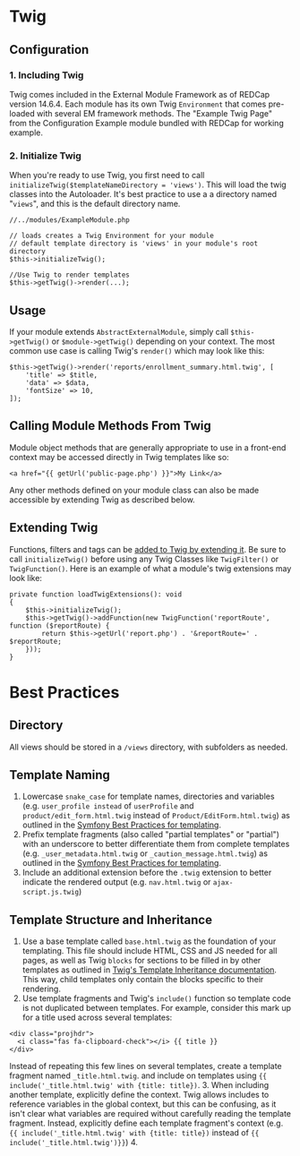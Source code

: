 # Twig
## Configuration
### 1. Including Twig
Twig comes included in the External Module Framework as of REDCap version 14.6.4.  Each module has its own Twig `Environment` that comes pre-loaded with several EM framework methods.  The "Example Twig Page" from the Configuration Example module bundled with REDCap for working example.
### 2. Initialize Twig
When you're ready to use Twig, you first need to call `initializeTwig($templateNameDirectory = 'views')`.  This will load the twig classes into the Autoloader. It's best practice to use a a directory named "`views`", and this is the default directory name.
```
//../modules/ExampleModule.php

// loads creates a Twig Environment for your module
// default template directory is 'views' in your module's root directory
$this->initializeTwig();

//Use Twig to render templates
$this->getTwig()->render(...);
```

## Usage
If your module extends `AbstractExternalModule`, simply call `$this->getTwig()` or `$module->getTwig()` depending on your context.  The most common use case is calling Twig's `render()` which may look like this:
```
$this->getTwig()->render('reports/enrollment_summary.html.twig', [
    'title' => $title,
    'data' => $data,
    'fontSize' => 10,
]);
```
## Calling Module Methods From Twig
Module object methods that are generally appropriate to use in a front-end context may be accessed directly in Twig templates like so:
```
<a href="{{ getUrl('public-page.php') }}">My Link</a>
```
Any other methods defined on your module class can also be made accessible by extending Twig as described below.
## Extending Twig
Functions, filters and tags can be [added to Twig by extending it](https://twig.symfony.com/doc/3.x/advanced.html).  Be sure to call `initializeTwig()` before using any Twig Classes like `TwigFilter()` or `TwigFunction()`.  Here is an example of what a module's twig extensions may look like: 
```
private function loadTwigExtensions(): void
{	
    $this->initializeTwig();
    $this->getTwig()->addFunction(new TwigFunction('reportRoute', function ($reportRoute) {
        return $this->getUrl('report.php') . '&reportRoute=' . $reportRoute;
    }));
}
```

# Best Practices
## Directory
All views should be stored in a `/views` directory, with subfolders as needed.
## Template Naming
1. Lowercase `snake_case` for template names, directories and variables  (e.g. `user_profile instead` of `userProfile` and `product/edit_form.html.twig` instead of `Product/EditForm.html.twig`) as outlined in the [Symfony Best Practices for templating](https://symfony.com/doc/current/best_practices.html#templates).
1. Prefix template fragments (also called "partial templates" or "partial") with an underscore to better differentiate them from complete templates (e.g. `_user_metadata.html.twig` or `_caution_message.html.twig`) as outlined in the [Symfony Best Practices for templating](https://symfony.com/doc/current/best_practices.html#templates).
1. Include an additional extension before the `.twig` extension to better indicate the rendered output (e.g. `nav.html.twig` or `ajax-script.js.twig`)
## Template Structure and Inheritance
1. Use a base template called `base.html.twig` as the foundation of your templating.  This file should include HTML, CSS and JS needed for all pages, as well as Twig `blocks` for sections to be filled in by other templates as outlined in [Twig's Template Inheritance documentation](https://twig.symfony.com/doc/3.x/templates.html#template-inheritance). This way, child templates only contain the blocks specific to their rendering.
1. Use template fragments and Twig's `include()` function so template code is not duplicated between templates.  For example, consider this mark up for a title used across several templates:
 ``` 
<div class="projhdr">
   <i class="fas fa-clipboard-check"></i> {{ title }}
</div>
```
Instead of repeating this few lines on several templates, create a template fragment named `_title.html.twig`.  and include on templates using `{{ include('_title.html.twig' with {title: title})`.
3. When including another template, explicitly define the context.  Twig allows includes to reference variables in the global context, but this can be confusing, as it isn't clear what variables are required without carefully reading the template fragment. Instead, explicitly define each template fragment's context (e.g. `{{ include('_title.html.twig' with {title: title})` instead of `{{ include('_title.html.twig')}}`)
4. 